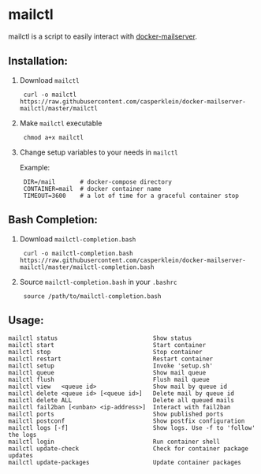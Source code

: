 # mailctl
mailctl is a script to easily interact with [docker-mailserver](https://github.com/tomav/docker-mailserver/).

## Installation:
1. Download `mailctl`

        curl -o mailctl https://raw.githubusercontent.com/casperklein/docker-mailserver-mailctl/master/mailctl

1. Make `mailctl` executable

        chmod a+x mailctl

1. Change setup variables to your needs in `mailctl`

   Example:

        DIR=/mail       # docker-compose directory
        CONTAINER=mail  # docker container name
        TIMEOUT=3600    # a lot of time for a graceful container stop
        
## Bash Completion:

1. Download `mailctl-completion.bash`

        curl -o mailctl-completion.bash https://raw.githubusercontent.com/casperklein/docker-mailserver-mailctl/master/mailctl-completion.bash

2. Source `mailctl-completion.bash` in your `.bashrc`

        source /path/to/mailctl-completion.bash

## Usage:

    mailctl status                           Show status
    mailctl start                            Start container
    mailctl stop                             Stop container
    mailctl restart                          Restart container
    mailctl setup                            Invoke 'setup.sh'
    mailctl queue                            Show mail queue
    mailctl flush                            Flush mail queue
    mailctl view   <queue id>                Show mail by queue id
    mailctl delete <queue id> [<queue id>]   Delete mail by queue id
    mailctl delete ALL                       Delete all queued mails
    mailctl fail2ban [<unban> <ip-address>]  Interact with fail2ban
    mailctl ports                            Show published ports
    mailctl postconf                         Show postfix configuration
    mailctl logs [-f]                        Show logs. Use -f to 'follow' the logs
    mailctl login                            Run container shell
    mailctl update-check                     Check for container package updates
    mailctl update-packages                  Update container packages
